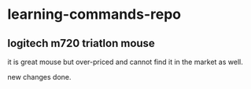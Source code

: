 # learning-commands-repo

## logitech m720 triatlon mouse
it is great mouse but over-priced and cannot find it in the market as well.

new changes done.
